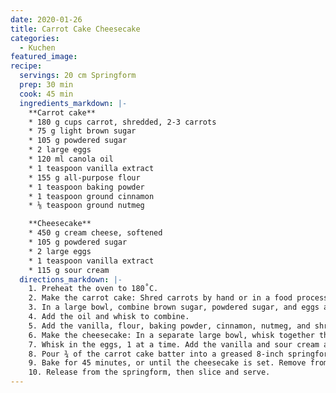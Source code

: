 ```yaml
---
date: 2020-01-26
title: Carrot Cake Cheesecake
categories:
  - Kuchen
featured_image:
recipe:
  servings: 20 cm Springform
  prep: 30 min
  cook: 45 min
  ingredients_markdown: |-
    **Carrot cake**
    * 180 g cups carrot, shredded, 2-3 carrots
    * 75 g light brown sugar
    * 105 g powdered sugar
    * 2 large eggs
    * 120 ml canola oil
    * 1 teaspoon vanilla extract
    * 155 g all-purpose flour
    * 1 teaspoon baking powder
    * 1 teaspoon ground cinnamon
    * ⅛ teaspoon ground nutmeg

    **Cheesecake**
    * 450 g cream cheese, softened
    * 105 g powdered sugar
    * 2 large eggs
    * 1 teaspoon vanilla extract
    * 115 g sour cream
  directions_markdown: |-
    1. Preheat the oven to 180˚C.
    2. Make the carrot cake: Shred carrots by hand or in a food processor, then set aside in a small bowl.
    3. In a large bowl, combine brown sugar, powdered sugar, and eggs and whisk until smooth.
    4. Add the oil and whisk to combine.
    5. Add the vanilla, flour, baking powder, cinnamon, nutmeg, and shredded carrots and stir with a spatula to combine.
    6. Make the cheesecake: In a separate large bowl, whisk together the cream cheese and powdered sugar until smooth.
    7. Whisk in the eggs, 1 at a time. Add the vanilla and sour cream and whisk until well blended.
    8. Pour ¾ of the carrot cake batter into a greased 8-inch springform pan and smooth the top. Add ½ of the cheesecake batter, then the rest of the carrot cake batter and cheesecake batter.
    9. Bake for 45 minutes, or until the cheesecake is set. Remove from the oven and let cool to room temperature, about 1 hour. Refrigerate for 4 hours, or overnight.
    10. Release from the springform, then slice and serve.
---
```

